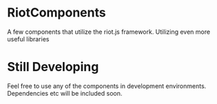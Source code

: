 # RiotComponents
A few components that utilize the riot.js framework. Utilizing even more useful libraries

# Still Developing
Feel free to use any of the components in development environments.
Dependencies etc will be included soon.
